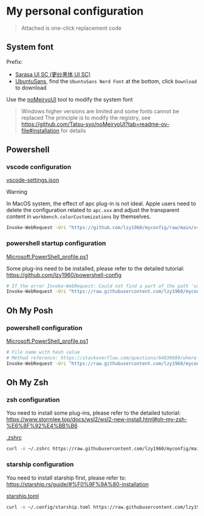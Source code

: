 # My personal configuration

> Attached is one-click replacement code

## System font

Prefix:

- [Sarasa UI SC (更纱黑体 UI SC)](https://github.com/be5invis/Sarasa-Gothic/releases)
- [UbuntuSans](https://www.nerdfonts.com/font-downloads), find the `UbuntuSans Nerd Font` at the bottom, click `Download` to download

Use the [noMeiryoUI](https://github.com/Tatsu-syo/noMeiryoUI/releases) tool to modify the system font

> Windows higher versions are limited and some fonts cannot be replaced
> The principle is to modify the registry, see https://github.com/Tatsu-syo/noMeiryoUI?tab=readme-ov-file#installation for details

## Powershell

### vscode configuration

[vscode-settings.json](https://github.com/lzy1960/myconfig/blob/main/vscode-settings.json)

> [!WARNING]
> In MacOS system, the effect of apc plug-in is not ideal. Apple users need to delete the configuration related to `apc.xxx` and adjust the transparent content in `workbench.colorCustomizations` by themselves.

```bash
Invoke-WebRequest -Uri "https://github.com/lzy1960/myconfig/raw/main/vscode-settings.json" -OutFile "$env:APPDATA\Code\User\settings.json"
```

### powershell startup configuration

[Microsoft.PowerShell_profile.ps1](https://github.com/lzy1960/myconfig/blob/main/Microsoft.PowerShell_profile.ps1)

Some plug-ins need to be installed, please refer to the detailed tutorial: https://github.com/lzy1960/powershell-config

```bash
# If the error Invoke-WebRequest: Could not find a part of the path 'xxx' is reported, first check whether the front directory of $PROFILE exists.
Invoke-WebRequest -Uri "https://raw.githubusercontent.com/lzy1960/myconfig/main/Microsoft.PowerShell_profile.ps1" -OutFile "$PROFILE"
```

## Oh My Posh

### powershell configuration

[Microsoft.PowerShell_profile.ps1](https://github.com/lzy1960/myconfig/blob/main/Microsoft.PowerShell_profile.ps1)

```bash
# File name with hash value
# Method reference: https://stackoverflow.com/questions/64030699/where-is-settings-json-for-powershell-configuration-in-windows-terminal
Invoke-WebRequest -Uri "https://raw.githubusercontent.com/lzy1960/myconfig/main/Microsoft.PowerShell_profile.ps1" -OutFile "$(Get-Item ("C:\users\\$env:UserName\AppData \Local\Packages\Microsoft.WindowsTerminal_*\LocalState\settings.json")).FullName"
```

## Oh My Zsh

### zsh configuration

You need to install some plug-ins, please refer to the detailed tutorial: https://www.stormlee.top/docs/wsl2/wsl2-new-install.html#oh-my-zsh-%E6%8F%92%E4%BB%B6

[.zshrc](https://github.com/lzy1960/myconfig/blob/main/.zshrc)

```bash
curl -o ~/.zshrc https://raw.githubusercontent.com/lzy1960/myconfig/main/.zshrc
```

### starship configuration

You need to install starship first, please refer to: https://starship.rs/guide/#%F0%9F%9A%80-installation

[starship.toml](https://github.com/lzy1960/myconfig/blob/main/starship.toml)

```bash
curl -o ~/.config/starship.toml https://raw.githubusercontent.com/lzy1960/myconfig/main/starship.toml
```
